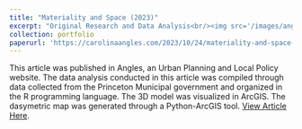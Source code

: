 ```yaml
---
title: "Materiality and Space (2023)"
excerpt: "Original Research and Data Analysis<br/><img src='/images/angles_3d.png'>"
collection: portfolio
paperurl: 'https://carolinaangles.com/2023/10/24/materiality-and-space-a-case-study-of-the-new-jersey-floodplains/'
---
```


This article was published in Angles, an Urban Planning and Local Policy website. The data analysis conducted in this article was compiled through data collected from the Princeton Municipal government and organized in the R programming language. The 3D model was visualized in ArcGIS. The dasymetric map was generated through a Python-ArcGIS tool. 
 [View Article Here](https://carolinaangles.com/2023/10/24/materiality-and-space-a-case-study-of-the-new-jersey-floodplains/).

